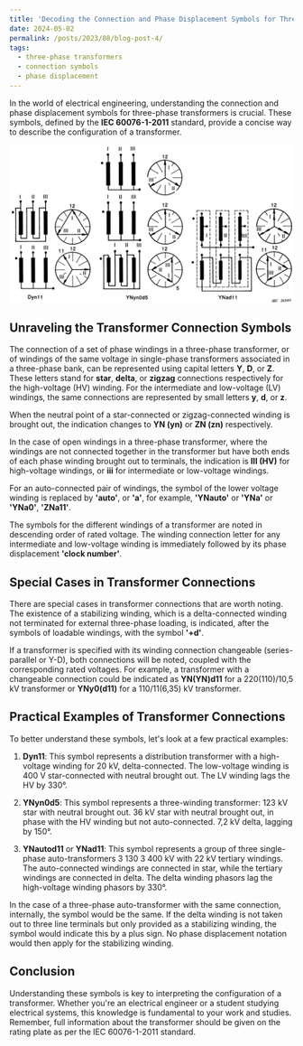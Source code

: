 ```yaml
---
title: 'Decoding the Connection and Phase Displacement Symbols for Three-Phase Transformers'
date: 2024-05-02
permalink: /posts/2023/08/blog-post-4/
tags:
  - three-phase transformers
  - connection symbols
  - phase displacement
---
```


In the world of electrical engineering, understanding the connection and phase displacement symbols for three-phase transformers is crucial. These symbols, defined by the **IEC 60076-1-2011** standard, provide a concise way to describe the configuration of a transformer.

![Transformer Connection](/images/Transformer_donnection.png)

## Unraveling the Transformer Connection Symbols

The connection of a set of phase windings in a three-phase transformer, or of windings of the same voltage in single-phase transformers associated in a three-phase bank, can be represented using capital letters **Y**, **D**, or **Z**. These letters stand for **star**, **delta**, or **zigzag** connections respectively for the high-voltage (HV) winding. For the intermediate and low-voltage (LV) windings, the same connections are represented by small letters **y**, **d**, or **z**.

When the neutral point of a star-connected or zigzag-connected winding is brought out, the indication changes to **YN (yn)** or **ZN (zn)** respectively.

In the case of open windings in a three-phase transformer, where the windings are not connected together in the transformer but have both ends of each phase winding brought out to terminals, the indication is **III (HV)** for high-voltage windings, or **iii** for intermediate or low-voltage windings.

For an auto-connected pair of windings, the symbol of the lower voltage winding is replaced by **'auto'**, or **'a'**, for example, **'YNauto'** or **'YNa'** or **'YNa0'**, **'ZNa11'**. 

The symbols for the different windings of a transformer are noted in descending order of rated voltage. The winding connection letter for any intermediate and low-voltage winding is immediately followed by its phase displacement **'clock number'**.

## Special Cases in Transformer Connections

There are special cases in transformer connections that are worth noting. The existence of a stabilizing winding, which is a delta-connected winding not terminated for external three-phase loading, is indicated, after the symbols of loadable windings, with the symbol **'+d'**.

If a transformer is specified with its winding connection changeable (series-parallel or Y-D), both connections will be noted, coupled with the corresponding rated voltages. For example, a transformer with a changeable connection could be indicated as **YN(YN)d11** for a 220(110)/10,5 kV transformer or **YNy0(d11)** for a 110/11(6,35) kV transformer.

## Practical Examples of Transformer Connections

To better understand these symbols, let's look at a few practical examples:

1. **Dyn11**: This symbol represents a distribution transformer with a high-voltage winding for 20 kV, delta-connected. The low-voltage winding is 400 V star-connected with neutral brought out. The LV winding lags the HV by 330°.

2. **YNyn0d5**: This symbol represents a three-winding transformer: 123 kV star with neutral brought out. 36 kV star with neutral brought out, in phase with the HV winding but not auto-connected. 7,2 kV delta, lagging by 150°.

3. **YNautod11** or **YNad11**: This symbol represents a group of three single-phase auto-transformers 3 130 3 400 kV with 22 kV tertiary windings. The auto-connected windings are connected in star, while the tertiary windings are connected in delta. The delta winding phasors lag the high-voltage winding phasors by 330°.

In the case of a three-phase auto-transformer with the same connection, internally, the symbol would be the same. If the delta winding is not taken out to three line terminals but only provided as a stabilizing winding, the symbol would indicate this by a plus sign. No phase displacement notation would then apply for the stabilizing winding.

## Conclusion

Understanding these symbols is key to interpreting the configuration of a transformer. Whether you're an electrical engineer or a student studying electrical systems, this knowledge is fundamental to your work and studies. Remember, full information about the transformer should be given on the rating plate as per the IEC 60076-1-2011 standard.
